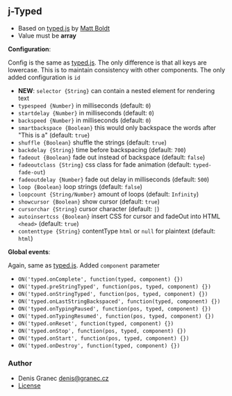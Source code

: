 ## j-Typed

- Based on [typed.js](https://github.com/mattboldt/typed.js/) by [Matt Boldt](https://github.com/mattboldt)
- Value must be __array__

__Configuration__:

Config is the same as [typed.js](https://github.com/mattboldt/typed.js#customization). The only difference is that all keys are lowercase. This is to maintain consistency with other components. The only added configuration is `id`

- __NEW__: `selector {String}` can contain a nested element for rendering text
- `typespeed {Number}` in milliseconds (default: `0`)
- `startdelay {Number}` in milliseconds (default: `0`)
- `backspeed {Number}` in milliseconds (default: `0`)
- `smartbackspace {Boolean}` this would only backspace the words after "This is a" (default: `true`)
- `shuffle {Boolean}` shuffle the strings (default: `true`)
- `backdelay {String}` time before backspacing (default: `700`)
- `fadeout {Boolean}` fade out instead of backspace (default: `false`)
- `fadeoutclass {String}` css class for fade animation (default: `typed-fade-out`)
- `fadeoutdelay {Number}` fade out delay in milliseconds (default: `500`)
- `loop {Boolean}` loop strings (default: `false`)
- `loopcount {String/Number}` amount of loops (default: `Infinity`)
- `showcursor {Boolean}` show cursor (default: `true`)
- `cursorchar {String}` cursor character (default: `|`)
- `autoinsertcss {Boolean}` insert CSS for cursor and fadeOut into HTML `<head>` (default: `true`)
- `contenttype {String}` contentType `html` or `null` for plaintext (default: `html`)

__Global events__:

Again, same as [typed.js](https://github.com/mattboldt/typed.js#customization). Added `component` parameter

- `ON('typed.onComplete', function(typed, component) {})`
- `ON('typed.preStringTyped', function(pos, typed, component) {})`
- `ON('typed.onStringTyped', function(pos, typed, component) {})`
- `ON('typed.onLastStringBackspaced', function(typed, component) {})`
- `ON('typed.onTypingPaused', function(pos, typed, component) {})`
- `ON('typed.onTypingResumed', function(pos, typed, component) {})`
- `ON('typed.onReset', function(typed, component) {})`
- `ON('typed.onStop', function(pos, typed, component) {})`
- `ON('typed.onStart', function(pos, typed, component) {})`
- `ON('typed.onDestroy', function(typed, component) {})`

### Author

- Denis Granec <denis@granec.cz>
- [License](https://www.totaljs.com/license/)
